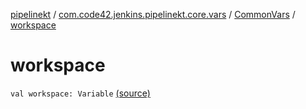 [pipelinekt](../../index.md) / [com.code42.jenkins.pipelinekt.core.vars](../index.md) / [CommonVars](index.md) / [workspace](./workspace.md)

# workspace

`val workspace: Variable` [(source)](https://github.com/code42/pipelinekt/tree/master/core/src/main/kotlin/com/code42/jenkins/pipelinekt/core/vars/CommonVars.kt#L4)